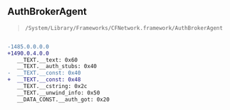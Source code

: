 ## AuthBrokerAgent

> `/System/Library/Frameworks/CFNetwork.framework/AuthBrokerAgent`

```diff

-1485.0.0.0.0
+1490.0.4.0.0
   __TEXT.__text: 0x60
   __TEXT.__auth_stubs: 0x40
-  __TEXT.__const: 0x40
+  __TEXT.__const: 0x48
   __TEXT.__cstring: 0x2c
   __TEXT.__unwind_info: 0x50
   __DATA_CONST.__auth_got: 0x20

```
